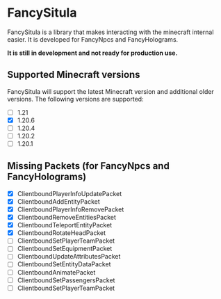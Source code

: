 # FancySitula

FancySitula is a library that makes interacting with the minecraft internal easier. It is developed for FancyNpcs and
FancyHolograms.

**It is still in development and not ready for production use.**

## Supported Minecraft versions

FancySitula will support the latest Minecraft version and additional older versions. The following versions are
supported:

- [ ] 1.21
- [x] 1.20.6
- [ ] 1.20.4
- [ ] 1.20.2
- [ ] 1.20.1

## Missing Packets (for FancyNpcs and FancyHolograms)

- [x] ClientboundPlayerInfoUpdatePacket
- [x] ClientboundAddEntityPacket
- [x] ClientboundPlayerInfoRemovePacket
- [x] ClientboundRemoveEntitiesPacket
- [x] ClientboundTeleportEntityPacket
- [x] ClientboundRotateHeadPacket
- [ ] ClientboundSetPlayerTeamPacket
- [ ] ClientboundSetEquipmentPacket
- [ ] ClientboundUpdateAttributesPacket
- [ ] ClientboundSetEntityDataPacket
- [ ] ClientboundAnimatePacket
- [ ] ClientboundSetPassengersPacket
- [ ] ClientboundSetPlayerTeamPacket